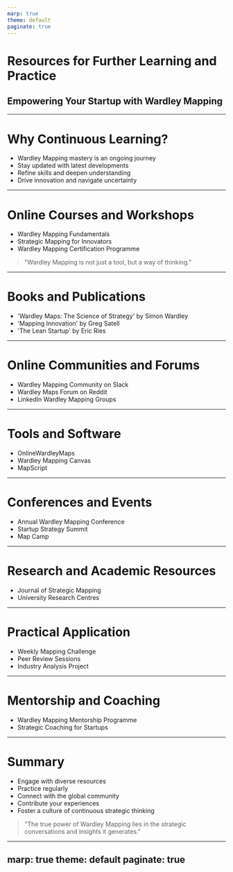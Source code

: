 ```yaml
---
marp: true
theme: default
paginate: true
---
```


# Resources for Further Learning and Practice
## Empowering Your Startup with Wardley Mapping

---

# Why Continuous Learning?

- Wardley Mapping mastery is an ongoing journey
- Stay updated with latest developments
- Refine skills and deepen understanding
- Drive innovation and navigate uncertainty

---

# Online Courses and Workshops

- Wardley Mapping Fundamentals
- Strategic Mapping for Innovators
- Wardley Mapping Certification Programme

> "Wardley Mapping is not just a tool, but a way of thinking."

---

# Books and Publications

- 'Wardley Maps: The Science of Strategy' by Simon Wardley
- 'Mapping Innovation' by Greg Satell
- 'The Lean Startup' by Eric Ries

---

# Online Communities and Forums

- Wardley Mapping Community on Slack
- Wardley Maps Forum on Reddit
- LinkedIn Wardley Mapping Groups

---

# Tools and Software

- OnlineWardleyMaps
- Wardley Mapping Canvas
- MapScript

---

# Conferences and Events

- Annual Wardley Mapping Conference
- Startup Strategy Summit
- Map Camp

---

# Research and Academic Resources

- Journal of Strategic Mapping
- University Research Centres

---

# Practical Application

- Weekly Mapping Challenge
- Peer Review Sessions
- Industry Analysis Project

---

# Mentorship and Coaching

- Wardley Mapping Mentorship Programme
- Strategic Coaching for Startups

---

# Summary

- Engage with diverse resources
- Practice regularly
- Connect with the global community
- Contribute your experiences
- Foster a culture of continuous strategic thinking

> "The true power of Wardley Mapping lies in the strategic conversations and insights it generates."

---
marp: true
theme: default
paginate: true
---